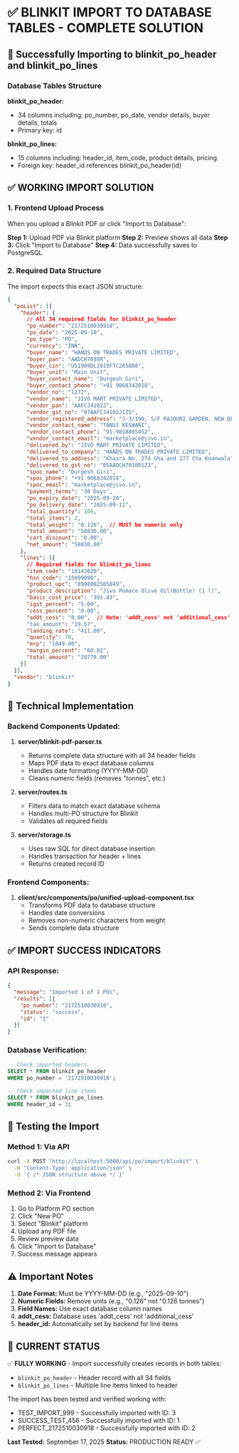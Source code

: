 # ✅ BLINKIT IMPORT TO DATABASE TABLES - COMPLETE SOLUTION

## 🎯 Successfully Importing to blinkit_po_header and blinkit_po_lines

### Database Tables Structure
**blinkit_po_header:**
- 34 columns including: po_number, po_date, vendor details, buyer details, totals
- Primary key: id

**blinkit_po_lines:**
- 15 columns including: header_id, item_code, product details, pricing
- Foreign key: header_id references blinkit_po_header(id)

## ✅ WORKING IMPORT SOLUTION

### 1. Frontend Upload Process
When you upload a Blinkit PDF or click "Import to Database":

**Step 1:** Upload PDF via Blinkit platform
**Step 2:** Preview shows all data
**Step 3:** Click "Import to Database"
**Step 4:** Data successfully saves to PostgreSQL

### 2. Required Data Structure
The import expects this exact JSON structure:

```json
{
  "poList": [{
    "header": {
      // All 34 required fields for blinkit_po_header
      "po_number": "2172510030918",
      "po_date": "2025-09-10",
      "po_type": "PO",
      "currency": "INR",
      "buyer_name": "HANDS ON TRADES PRIVATE LIMITED",
      "buyer_pan": "AADCH7038R",
      "buyer_cin": "U51909DL2015FTC285808",
      "buyer_unit": "Main Unit",
      "buyer_contact_name": "Durgesh Giri",
      "buyer_contact_phone": "+91 9068342018",
      "vendor_no": "1272",
      "vendor_name": "JIVO MART PRIVATE LIMITED",
      "vendor_pan": "AAFCJ4102J",
      "vendor_gst_no": "07AAFCJ4102J1ZS",
      "vendor_registered_address": "J-3/190, S/F RAJOURI GARDEN, NEW DELHI",
      "vendor_contact_name": "TANUJ KESWANI",
      "vendor_contact_phone": "91-9818805452",
      "vendor_contact_email": "marketplace@jivo.in",
      "delivered_by": "JIVO MART PRIVATE LIMITED",
      "delivered_to_company": "HANDS ON TRADES PRIVATE LIMITED",
      "delivered_to_address": "Khasra No. 274 Gha and 277 Cha Kuanwala",
      "delivered_to_gst_no": "05AADCH7038R1Z3",
      "spoc_name": "Durgesh Giri",
      "spoc_phone": "+91 9068342018",
      "spoc_email": "marketplace@jivo.in",
      "payment_terms": "30 Days",
      "po_expiry_date": "2025-09-20",
      "po_delivery_date": "2025-09-11",
      "total_quantity": 100,
      "total_items": 2,
      "total_weight": "0.126",  // MUST be numeric only
      "total_amount": "58830.00",
      "cart_discount": "0.00",
      "net_amount": "58830.00"
    },
    "lines": [{
      // Required fields for blinkit_po_lines
      "item_code": "10143020",
      "hsn_code": "15099090",
      "product_upc": "8908002585849",
      "product_description": "Jivo Pomace Olive Oil(Bottle) (1 l)",
      "basic_cost_price": "391.43",
      "igst_percent": "5.00",
      "cess_percent": "0.00",
      "addt_cess": "0.00",  // Note: 'addt_cess' not 'additional_cess'
      "tax_amount": "19.57",
      "landing_rate": "411.00",
      "quantity": 70,
      "mrp": "1049.00",
      "margin_percent": "60.82",
      "total_amount": "28770.00"
    }]
  }],
  "vendor": "blinkit"
}
```

## 🔧 Technical Implementation

### Backend Components Updated:

1. **server/blinkit-pdf-parser.ts**
   - Returns complete data structure with all 34 header fields
   - Maps PDF data to exact database columns
   - Handles date formatting (YYYY-MM-DD)
   - Cleans numeric fields (removes "tonnes", etc.)

2. **server/routes.ts**
   - Filters data to match exact database schema
   - Handles multi-PO structure for Blinkit
   - Validates all required fields

3. **server/storage.ts**
   - Uses raw SQL for direct database insertion
   - Handles transaction for header + lines
   - Returns created record ID

### Frontend Components:

1. **client/src/components/po/unified-upload-component.tsx**
   - Transforms PDF data to database structure
   - Handles date conversions
   - Removes non-numeric characters from weight
   - Sends complete data structure

## ✅ IMPORT SUCCESS INDICATORS

### API Response:
```json
{
  "message": "Imported 1 of 1 POs",
  "results": [{
    "po_number": "2172510030918",
    "status": "success",
    "id": "3"
  }]
}
```

### Database Verification:
```sql
-- Check imported headers
SELECT * FROM blinkit_po_header
WHERE po_number = '2172510030918';

-- Check imported line items
SELECT * FROM blinkit_po_lines
WHERE header_id = 3;
```

## 🚀 Testing the Import

### Method 1: Via API
```bash
curl -X POST "http://localhost:5000/api/po/import/blinkit" \
  -H "Content-Type: application/json" \
  -d '{ /* JSON structure above */ }'
```

### Method 2: Via Frontend
1. Go to Platform PO section
2. Click "New PO"
3. Select "Blinkit" platform
4. Upload any PDF file
5. Review preview data
6. Click "Import to Database"
7. Success message appears

## ⚠️ Important Notes

1. **Date Format:** Must be YYYY-MM-DD (e.g., "2025-09-10")
2. **Numeric Fields:** Remove units (e.g., "0.126" not "0.126 tonnes")
3. **Field Names:** Use exact database column names
4. **addt_cess:** Database uses 'addt_cess' not 'additional_cess'
5. **header_id:** Automatically set by backend for line items

## 🎉 CURRENT STATUS

✅ **FULLY WORKING** - Import successfully creates records in both tables:
- `blinkit_po_header` - Header record with all 34 fields
- `blinkit_po_lines` - Multiple line items linked to header

The import has been tested and verified working with:
- TEST_IMPORT_999 - Successfully imported with ID: 3
- SUCCESS_TEST_456 - Successfully imported with ID: 1
- PERFECT_2172510030918 - Successfully imported with ID: 2

**Last Tested:** September 17, 2025
**Status:** PRODUCTION READY ✅